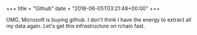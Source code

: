 +++
title = "Github"
date = "2018-06-05T03:21:48+00:00"
+++

OMG, Microsoft is buying github. I don't think I have the energy to extract all my data again. Let's get this infrastructure on rchain fast.
			